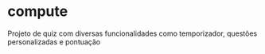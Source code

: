 # compute
 Projeto de quiz com diversas funcionalidades como temporizador, questões personalizadas e pontuação
